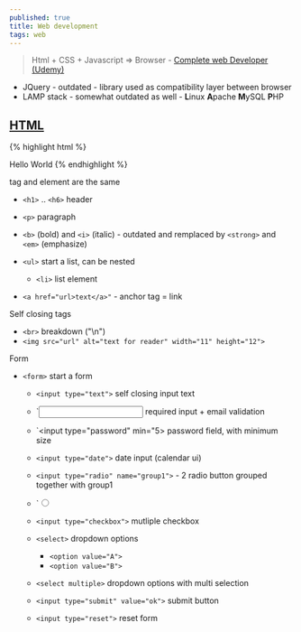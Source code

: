 ```yaml
---
published: true
title: Web development
tags: web
---
```

> Html + CSS + Javascript => Browser - [Complete web Developer (Udemy)]()

- JQuery - outdated - library used as compatibility layer between browser
- LAMP stack - somewhat outdated as well - **L**inux **A**pache **M**ySQL **P**HP

## [HTML](https://www.w3schools.com/tags/default.asp)

{% highlight html %}
<!DOCTYPE html>
<html>
	<head>
      <title>website</title>
  </head>
  <body>
    Hello World
  </body>
</html>
{% endhighlight %}

tag and element are the same

- `<h1>` .. `<h6>` header
- `<p>` paragraph
- `<b>` (bold) and `<i>` (italic) - outdated and remplaced by `<strong>` and `<em>` (emphasize)
- `<ul>` start a list, can be nested
	- `<li>` list element
    
- `<a href="url>text</a>"` - anchor tag = link
    
    
Self closing tags
- `<br>` breakdown ("\n")
- `<img src="url" alt="text for reader" width="11" height="12">`

Form
- `<form>` start a form
	- `<input type="text">` self closing input text
	- `<input type="email" required> required input + email validation
	- `<input type="password" min="5> password field, with minimum size
	- `<input type="date">` date input (calendar ui)
	- `<input type="radio" name="group1">`	- 2 radio button grouped together with group1
	- `<input type="radio" name="group1">
    - `<input type="checkbox">` mutliple checkbox
	- `<select>` dropdown options
  		- `<option value="A">`
  		- `<option value="B">`
	- `<select multiple>` dropdown options with multi selection
    
    - `<input type="submit" value="ok">` submit button
    - `<input type="reset">` reset form